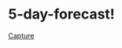 # 5-day-forecast!
[Capture](https://user-images.githubusercontent.com/100239887/168512184-ee3cfa0d-4965-49f6-8d1a-8153a46d7780.PNG)
